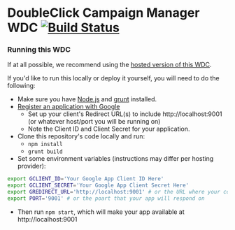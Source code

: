 # DoubleClick Campaign Manager WDC [![Build Status](https://travis-ci.org/tableau-mkt/dcm-dfa-wdc.svg?branch=master)](https://travis-ci.org/tableau-mkt/dcm-dfa-wdc)

### Running this WDC
If at all possible, we recommend using the [hosted version of this WDC](https://dcm-dfa-wdc.herokuapp.com/).

If you'd like to run this locally or deploy it yourself, you will need to do the following:

- Make sure you have [Node.js](https://nodejs.org/en/) and [grunt](http://gruntjs.com/getting-started#installing-the-cli)
  installed.
- [Register an application with Google](https://developers.google.com/identity/protocols/OAuth2WebServer#creatingcred)
  - Set up your client's Redirect URL(s) to include http://localhost:9001 (or whatever host/port you will be running on)
  - Note the Client ID and Client Secret for your application.
- Clone this repository's code locally and run:
  - `npm install`
  - `grunt build`
- Set some environment variables (instructions may differ per hosting provider):
```sh
export GCLIENT_ID='Your Google App Client ID Here'
export GCLIENT_SECRET='Your Google App Client Secret Here'
export GREDIRECT_URL='http://localhost:9001' # or the URL where your copy of the WDC can be accessed
export PORT='9001' # or the poart that your app will respond on
```
- Then run `npm start`, which will make your app available at http://localhost:9001
